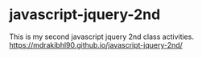 # javascript-jquery-2nd
This is my second javascript jquery 2nd class activities.
https://mdrakibhl90.github.io/javascript-jquery-2nd/
